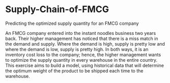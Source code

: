 # Supply-Chain-of-FMCG
Predicting the optimized supply quantity for an FMCG company

An FMCG company entered into the instant noodles business two years back. Their higher management has noticed that there is a miss match in the demand and supply. Where the demand is high, supply is pretty low and where the demand is low, supply is pretty high. In both ways, it is an inventory cost loss to the company; hence, the higher management wants to optimize the supply quantity in every warehouse in the entire country.
This exercise aims to build a model, using historical data that will determine the optimum weight of the product to be shipped each time to the warehouse.



